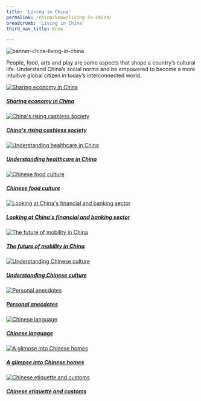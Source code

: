 ```yaml
---
title: 'Living in China'
permalink: /china/know/living-in-china/
breadcrumb: 'Living in China'
third_nav_title: Know

---
```



![banner-china-living-in-china](\images\china-living\Living-in-China-new.jpg)

People, food, arts and play are some aspects that shape a country’s cultural life. Understand China’s social norms and be empowered to become a more intuitive global citizen in today’s interconnected world.

<div>
	<div class="row is-multiline">
		<div class="col is-half-tablet padding--bottom--lg">
			<a href="/china/know/living-in-china/sharing-economy-in-china/" class="project-link">
				<img src="/images/china-living/sharing-economy-in-china-small.jpg" alt="Sharing economy in China" class="project-image">
			<div class="project-card">
				<div class="project-title margin--bottom--xs">
					<h5><b>Sharing economy in China</b></h5>
				</div>
			</div>
			</a>
		</div>
		<div class="col is-half-tablet padding--bottom--lg">
			<a href="/china/know/living-in-china/rising-cashless-society/" class="project-link">
				<img src="/images/china-living/china-rising-cashless-society-small.jpg" alt="China's rising cashless society" class="project-image">
			<div class="project-card">
				<div class="project-title margin--bottom--xs">
					<h5><b>China's rising cashless society</b></h5>
				</div>
			</div>
			</a>
		</div>
	</div>
</div>

<p><p>

<div>
	<div class="row is-multiline">
		<div class="col is-half-tablet padding--bottom--lg">
			<a href="/china/know/living-in-china/understanding-healthcare/" class="project-link">
				<img src="/images/china-living/understanding-healthcare-small.jpg" alt="Understanding healthcare in China" class="project-image">
			<div class="project-card">
				<div class="project-title margin--bottom--xs">
					<h5><b>Understanding healthcare in China</b></h5>
				</div>
			</div>
			</a>
		</div>
		<div class="col is-half-tablet padding--bottom--lg">
			<a href="/china/know/living-in-china/food-culture/" class="project-link">
				<img src="/images/china-living/food-culture-small.jpg" alt="Chinese food culture" class="project-image">
			<div class="project-card">
				<div class="project-title margin--bottom--xs">
					<h5><b>Chinese food culture</b></h5>
				</div>
			</div>
			</a>
		</div>
	</div>
</div>

<p><p>

<div>
	<div class="row is-multiline">
		<div class="col is-half-tablet padding--bottom--lg">
			<a href="/china/know/living-in-china/financial-and-banking-sector/" class="project-link">
				<img src="/images/china-living/financial-and-banking-sector-small.jpg" alt="Looking at China's financial and banking sector" class="project-image">
			<div class="project-card">
				<div class="project-title margin--bottom--xs">
					<h5><b>Looking at China's financial and banking sector</b></h5>
				</div>
			</div>
			</a>
		</div>
		<div class="col is-half-tablet padding--bottom--lg">
			<a href="/china/know/living-in-china/future-of-mobility/" class="project-link">
				<img src="/images/china-living/future-of-mobility-small.jpg" alt="The future of mobility in China" class="project-image">
			<div class="project-card">
				<div class="project-title margin--bottom--xs">
					<h5><b>The future of mobility in China</b></h5>
				</div>
			</div>
			</a>
		</div>
	</div>
</div>

<p><p>

<div>
	<div class="row is-multiline">
		<div class="col is-half-tablet padding--bottom--lg">
			<a href="/china/know/living-in-china/understanding-chinese-culture/" class="project-link">
				<img src="/images/china-living/understanding-chinese-culture-small.jpg" alt="Understanding Chinese culture" class="project-image">
			<div class="project-card">
				<div class="project-title margin--bottom--xs">
					<h5><b>Understanding Chinese culture</b></h5>
				</div>
			</div>
			</a>
		</div>
		<div class="col is-half-tablet padding--bottom--lg">
			<a href="/china/know/living-in-china/personal-anecdotes/" class="project-link">
				<img src="/images/china-living/personal-anecdotes-small.jpg" alt="Personal anecdotes" class="project-image">
			<div class="project-card">
				<div class="project-title margin--bottom--xs">
					<h5><b>Personal anecdotes</b></h5>
				</div>
			</div>
			</a>
		</div>
	</div>
</div>

<p><p>

<div>
	<div class="row is-multiline">
		<div class="col is-half-tablet padding--bottom--lg">
			<a href="/china/know/living-in-china/chinese-language/" class="project-link">
				<img src="/images/china-living/chinese-language-small.jpg" alt="Chinese language" class="project-image">
			<div class="project-card">
				<div class="project-title margin--bottom--xs">
					<h5><b>Chinese language</b></h5>
				</div>
			</div>
			</a>
		</div>
		<div class="col is-half-tablet padding--bottom--lg">
			<a href="/china/know/living-in-china/glimpse-chinese-homes/" class="project-link">
				<img src="/images/china-living/chinese-homes-small.jpg" alt="A glimpse into Chinese homes" class="project-image">
			<div class="project-card">
				<div class="project-title margin--bottom--xs">
					<h5><b>A glimpse into Chinese homes</b></h5>
				</div>
			</div>
			</a>
		</div>
	</div>
</div>

<p><p>

<div>
	<div class="row is-multiline">
		<div class="col is-half-tablet padding--bottom--lg">
			<a href="/china/know/living-in-china/etiquette-customs/" class="project-link">
				<img src="/images/china-living/etiquette-customs-small.jpg" alt="Chinese etiquette and customs" class="project-image">
			<div class="project-card">
				<div class="project-title margin--bottom--xs">
					<h5><b>Chinese etiquette and customs</b></h5>
				</div>
			</div>
			</a>
		</div>
	</div>
</div>
